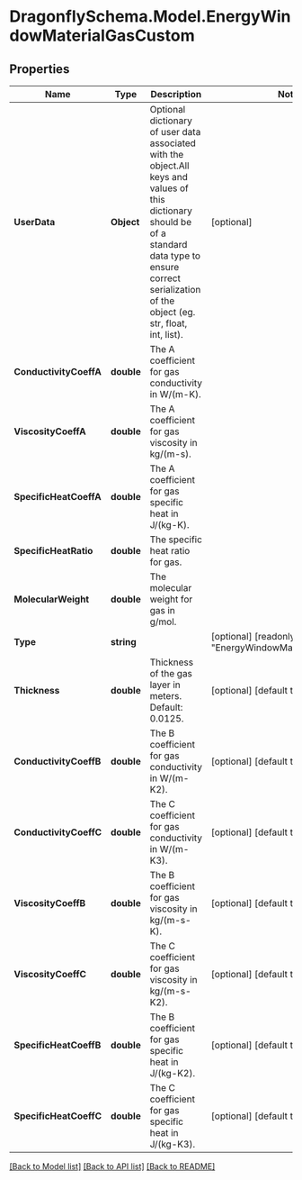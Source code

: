 
# DragonflySchema.Model.EnergyWindowMaterialGasCustom

## Properties

Name | Type | Description | Notes
------------ | ------------- | ------------- | -------------
**UserData** | **Object** | Optional dictionary of user data associated with the object.All keys and values of this dictionary should be of a standard data type to ensure correct serialization of the object (eg. str, float, int, list). | [optional] 
**ConductivityCoeffA** | **double** | The A coefficient for gas conductivity in W/(m-K). | 
**ViscosityCoeffA** | **double** | The A coefficient for gas viscosity in kg/(m-s). | 
**SpecificHeatCoeffA** | **double** | The A coefficient for gas specific heat in J/(kg-K). | 
**SpecificHeatRatio** | **double** | The specific heat ratio for gas. | 
**MolecularWeight** | **double** | The molecular weight for gas in g/mol. | 
**Type** | **string** |  | [optional] [readonly] [default to "EnergyWindowMaterialGasCustom"]
**Thickness** | **double** | Thickness of the gas layer in meters. Default: 0.0125. | [optional] [default to 0.0125D]
**ConductivityCoeffB** | **double** | The B coefficient for gas conductivity in W/(m-K2). | [optional] [default to 0D]
**ConductivityCoeffC** | **double** | The C coefficient for gas conductivity in W/(m-K3). | [optional] [default to 0D]
**ViscosityCoeffB** | **double** | The B coefficient for gas viscosity in kg/(m-s-K). | [optional] [default to 0D]
**ViscosityCoeffC** | **double** | The C coefficient for gas viscosity in kg/(m-s-K2). | [optional] [default to 0D]
**SpecificHeatCoeffB** | **double** | The B coefficient for gas specific heat in J/(kg-K2). | [optional] [default to 0D]
**SpecificHeatCoeffC** | **double** | The C coefficient for gas specific heat in J/(kg-K3). | [optional] [default to 0D]

[[Back to Model list]](../README.md#documentation-for-models)
[[Back to API list]](../README.md#documentation-for-api-endpoints)
[[Back to README]](../README.md)

